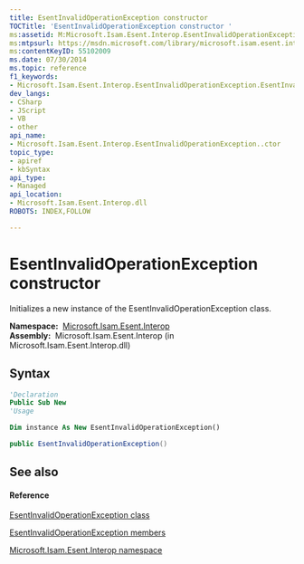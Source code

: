 ```yaml
---
title: EsentInvalidOperationException constructor 
TOCTitle: 'EsentInvalidOperationException constructor '
ms:assetid: M:Microsoft.Isam.Esent.Interop.EsentInvalidOperationException.#ctor
ms:mtpsurl: https://msdn.microsoft.com/library/microsoft.isam.esent.interop.esentinvalidoperationexception.esentinvalidoperationexception(v=EXCHG.10)
ms:contentKeyID: 55102009
ms.date: 07/30/2014
ms.topic: reference
f1_keywords:
- Microsoft.Isam.Esent.Interop.EsentInvalidOperationException.EsentInvalidOperationException
dev_langs:
- CSharp
- JScript
- VB
- other
api_name: 
- Microsoft.Isam.Esent.Interop.EsentInvalidOperationException..ctor
topic_type: 
- apiref
- kbSyntax
api_type: 
- Managed
api_location: 
- Microsoft.Isam.Esent.Interop.dll
ROBOTS: INDEX,FOLLOW

---
```


# EsentInvalidOperationException constructor

Initializes a new instance of the EsentInvalidOperationException class.

**Namespace:**  [Microsoft.Isam.Esent.Interop](./microsoft.isam.esent.interop-namespace.md)  
**Assembly:**  Microsoft.Isam.Esent.Interop (in Microsoft.Isam.Esent.Interop.dll)

## Syntax

``` vb
'Declaration
Public Sub New
'Usage

Dim instance As New EsentInvalidOperationException()
```

``` csharp
public EsentInvalidOperationException()
```

## See also

#### Reference

[EsentInvalidOperationException class](./esentinvalidoperationexception-class.md)

[EsentInvalidOperationException members](./esentinvalidoperationexception-members.md)

[Microsoft.Isam.Esent.Interop namespace](./microsoft.isam.esent.interop-namespace.md)